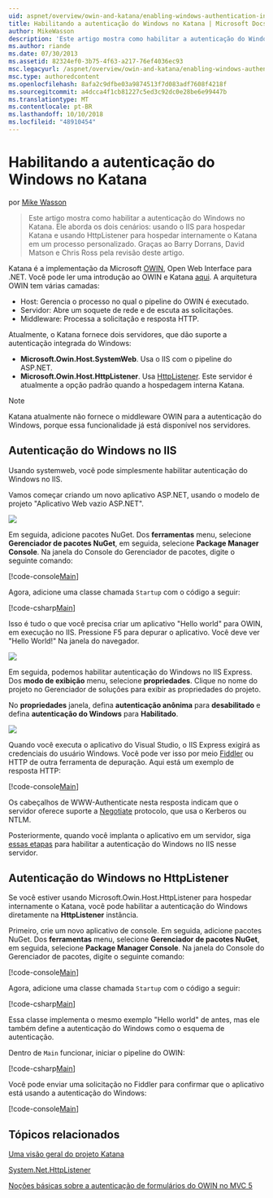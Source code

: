 ```yaml
---
uid: aspnet/overview/owin-and-katana/enabling-windows-authentication-in-katana
title: Habilitando a autenticação do Windows no Katana | Microsoft Docs
author: MikeWasson
description: 'Este artigo mostra como habilitar a autenticação do Windows no Katana. Ele aborda os dois cenários: usando o IIS para hospedar Katana e usando HttpListener para hospedar internamente Kat...'
ms.author: riande
ms.date: 07/30/2013
ms.assetid: 82324ef0-3b75-4f63-a217-76ef4036ec93
msc.legacyurl: /aspnet/overview/owin-and-katana/enabling-windows-authentication-in-katana
msc.type: authoredcontent
ms.openlocfilehash: 8afa2c9dfbe03a9874513f7d083adf7608f4218f
ms.sourcegitcommit: a4dcca4f1cb81227c5ed3c92dc0e28be6e99447b
ms.translationtype: MT
ms.contentlocale: pt-BR
ms.lasthandoff: 10/10/2018
ms.locfileid: "48910454"
---
```

<a name="enabling-windows-authentication-in-katana"></a>Habilitando a autenticação do Windows no Katana
====================
por [Mike Wasson](https://github.com/MikeWasson)

> Este artigo mostra como habilitar a autenticação do Windows no Katana. Ele aborda os dois cenários: usando o IIS para hospedar Katana e usando HttpListener para hospedar internamente o Katana em um processo personalizado. Graças ao Barry Dorrans, David Matson e Chris Ross pela revisão deste artigo.


Katana é a implementação da Microsoft [OWIN](http://owin.org/), Open Web Interface para .NET. Você pode ler uma introdução ao OWIN e Katana [aqui](an-overview-of-project-katana.md). A arquitetura OWIN tem várias camadas:

- Host: Gerencia o processo no qual o pipeline do OWIN é executado.
- Servidor: Abre um soquete de rede e de escuta as solicitações.
- Middleware: Processa a solicitação e resposta HTTP.

Atualmente, o Katana fornece dois servidores, que dão suporte a autenticação integrada do Windows:

- **Microsoft.Owin.Host.SystemWeb**. Usa o IIS com o pipeline do ASP.NET.
- **Microsoft.Owin.Host.HttpListener**. Usa [HttpListener](https://msdn.microsoft.com/library/system.net.httplistener.aspx). Este servidor é atualmente a opção padrão quando a hospedagem interna Katana.

> [!NOTE]
> Katana atualmente não fornece o middleware OWIN para a autenticação do Windows, porque essa funcionalidade já está disponível nos servidores.

## <a name="windows-authentication-in-iis"></a>Autenticação do Windows no IIS

Usando systemweb, você pode simplesmente habilitar autenticação do Windows no IIS.

Vamos começar criando um novo aplicativo ASP.NET, usando o modelo de projeto "Aplicativo Web vazio ASP.NET".

![](enabling-windows-authentication-in-katana/_static/image1.png)

Em seguida, adicione pacotes NuGet. Dos **ferramentas** menu, selecione **Gerenciador de pacotes NuGet**, em seguida, selecione **Package Manager Console**. Na janela do Console do Gerenciador de pacotes, digite o seguinte comando:

[!code-console[Main](enabling-windows-authentication-in-katana/samples/sample1.cmd)]

Agora, adicione uma classe chamada `Startup` com o código a seguir:

[!code-csharp[Main](enabling-windows-authentication-in-katana/samples/sample2.cs)]

Isso é tudo o que você precisa criar um aplicativo "Hello world" para OWIN, em execução no IIS. Pressione F5 para depurar o aplicativo. Você deve ver "Hello World!" Na janela do navegador.

![](enabling-windows-authentication-in-katana/_static/image2.png)

Em seguida, podemos habilitar autenticação do Windows no IIS Express. Dos **modo de exibição** menu, selecione **propriedades**. Clique no nome do projeto no Gerenciador de soluções para exibir as propriedades do projeto.

No **propriedades** janela, defina **autenticação anônima** para **desabilitado** e defina **autenticação do Windows** para  **Habilitado**.

![](enabling-windows-authentication-in-katana/_static/image3.png)

Quando você executa o aplicativo do Visual Studio, o IIS Express exigirá as credenciais do usuário Windows. Você pode ver isso por meio [Fiddler](http://fiddler2.com/home) ou HTTP de outra ferramenta de depuração. Aqui está um exemplo de resposta HTTP:

[!code-console[Main](enabling-windows-authentication-in-katana/samples/sample3.cmd?highlight=1,5-6)]

Os cabeçalhos de WWW-Authenticate nesta resposta indicam que o servidor oferece suporte a [Negotiate](http://www.ietf.org/rfc/rfc4559.txt) protocolo, que usa o Kerberos ou NTLM.

Posteriormente, quando você implanta o aplicativo em um servidor, siga [essas etapas](https://www.iis.net/configreference/system.webserver/security/authentication/windowsauthentication) para habilitar a autenticação do Windows no IIS nesse servidor.

## <a name="windows-authentication-in-httplistener"></a>Autenticação do Windows no HttpListener

Se você estiver usando Microsoft.Owin.Host.HttpListener para hospedar internamente o Katana, você pode habilitar a autenticação do Windows diretamente na **HttpListener** instância.

Primeiro, crie um novo aplicativo de console. Em seguida, adicione pacotes NuGet. Dos **ferramentas** menu, selecione **Gerenciador de pacotes NuGet**, em seguida, selecione **Package Manager Console**. Na janela do Console do Gerenciador de pacotes, digite o seguinte comando:

[!code-console[Main](enabling-windows-authentication-in-katana/samples/sample4.cmd)]

Agora, adicione uma classe chamada `Startup` com o código a seguir:

[!code-csharp[Main](enabling-windows-authentication-in-katana/samples/sample5.cs)]

Essa classe implementa o mesmo exemplo "Hello world" de antes, mas ele também define a autenticação do Windows como o esquema de autenticação.

Dentro de `Main` funcionar, iniciar o pipeline do OWIN:

[!code-csharp[Main](enabling-windows-authentication-in-katana/samples/sample6.cs)]

Você pode enviar uma solicitação no Fiddler para confirmar que o aplicativo está usando a autenticação do Windows:

[!code-console[Main](enabling-windows-authentication-in-katana/samples/sample7.cmd?highlight=1,4-5)]

## <a name="related-topics"></a>Tópicos relacionados

[Uma visão geral do projeto Katana](an-overview-of-project-katana.md)

[System.Net.HttpListener](https://msdn.microsoft.com/library/system.net.httplistener.aspx)

[Noções básicas sobre a autenticação de formulários do OWIN no MVC 5](https://blogs.msdn.com/b/webdev/archive/2013/07/03/understanding-owin-forms-authentication-in-mvc-5.aspx)
